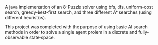 A java implementation of an 8-Puzzle solver using bfs, dfs, uniform-cost search, greedy-best-first search, and three different A* searches (using different heuristics).

This project was completed with the purpose of using basic AI search methods in order to solve a single agent prolem in a discrete and fully-observable state-space.